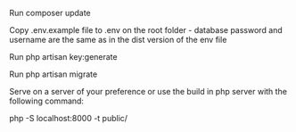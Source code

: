 Run composer update

Copy .env.example file to .env on the root folder - database password and username are the same as in the dist version of the env file

Run php artisan key:generate

Run php artisan migrate

Serve on a server of your preference or use the build in php server with the following command:

php -S localhost:8000 -t public/
